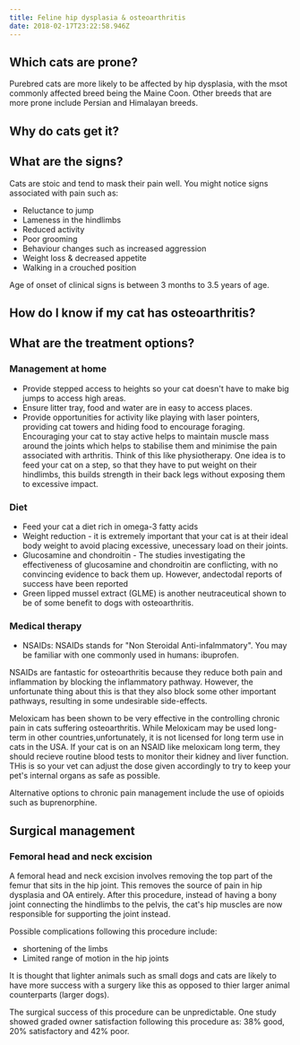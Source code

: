 ```yaml
---
title: Feline hip dysplasia & osteoarthritis
date: 2018-02-17T23:22:58.946Z
---
```

## Which cats are prone?
Purebred cats are more likely to be affected by hip dysplasia, with the msot commonly affected breed being the Maine Coon. Other breeds that are more prone include Persian and Himalayan breeds.


## Why do cats get it?


## What are the signs?
Cats are stoic and tend to mask their pain well. You might notice signs associated with pain such as:
* Reluctance to jump
* Lameness in the hindlimbs
* Reduced activity
* Poor grooming
* Behaviour changes such as increased aggression
* Weight loss & decreased appetite 
* Walking in a crouched position


Age of onset of clinical signs is between 3 months to 3.5 years of age. 

## How do I know if my cat has osteoarthritis?

## What are the treatment options?

### Management at home

* Provide stepped access to heights so your cat doesn't have to make big jumps to access high areas. 
* Ensure litter tray, food and water are in easy to access places.  
* Provide opportunities for activity like playing with laser pointers, providing cat towers and hiding food to encourage foraging. Encouraging your cat to stay active helps to maintain muscle mass around the joints which helps to stabilise them and minimise the pain associated with arthritis. Think of this like physiotherapy. One idea is to feed your cat on a step, so that they have to put weight on their hindlimbs, this builds strength in their back legs without exposing them to excessive impact. 

### Diet
* Feed your cat a diet rich in omega-3 fatty acids
* Weight reduction - it is extremely important that your cat is at their ideal body weight to avoid placing excessive, unecessary load on their joints. 
* Glucosamine and chondroitin - The studies investigating the effectiveness of glucosamine and chondroitin are conflicting, with no convincing evidence to back them up. However, andectodal reports of success have been reported 
* Green lipped mussel extract (GLME) is another neutraceutical shown to be of some benefit to dogs with osteoarthritis. 

### Medical therapy 
* NSAIDs: NSAIDs stands for "Non Steroidal Anti-infalmmatory". You may be familiar with one commonly used in humans: ibuprofen. 

NSAIDs are fantastic for osteoarthritis because they reduce both pain and inflammation by blocking the inflammatory pathway. However, the unfortunate thing about this is that they also block some other important pathways, resulting in some undesirable side-effects.

Meloxicam has been shown to be very effective in the controlling chronic pain in cats suffering osteoarthritis. While Meloxicam may be used long-term in other countries,unfortunately, it is not licensed for long term use in cats in the USA. If your cat is on an NSAID like meloxicam long term, they should recieve routine blood tests to monitor their kidney and liver function. THis is so your vet can adjust the dose given accordingly to try to keep your pet's internal organs as safe as possible.

Alternative options to chronic pain management include the use of opioids such as buprenorphine.

## Surgical management

### Femoral head and neck excision
A femoral head and neck excision involves removing the top part of the femur that sits in the hip joint. This removes the source of pain in hip dysplasia and OA entirely. After this procedure, instead of having a bony joint connecting the hindlimbs to the pelvis, the cat's hip muscles are now responsible for supporting the joint instead. 

Possible complications following this procedure include:
* shortening of the limbs
* Limited range of motion in the hip joints

It is thought that lighter animals such as small dogs and cats are likely to have more success with a surgery like this as opposed to thier larger animal counterparts (larger dogs). 

The surgical success of this procedure can be unpredictable. One study showed graded owner satisfaction following this procedure as: 38% good, 20% satisfactory and 42% poor. 

 

  


